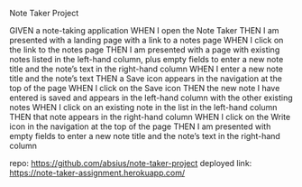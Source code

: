 Note Taker Project

GIVEN a note-taking application
WHEN I open the Note Taker
THEN I am presented with a landing page with a link to a notes page
WHEN I click on the link to the notes page
THEN I am presented with a page with existing notes listed in the left-hand column, plus empty fields to enter a new note title and the note’s text in the right-hand column
WHEN I enter a new note title and the note’s text
THEN a Save icon appears in the navigation at the top of the page
WHEN I click on the Save icon
THEN the new note I have entered is saved and appears in the left-hand column with the other existing notes
WHEN I click on an existing note in the list in the left-hand column
THEN that note appears in the right-hand column
WHEN I click on the Write icon in the navigation at the top of the page
THEN I am presented with empty fields to enter a new note title and the note’s text in the right-hand column

repo: https://github.com/absius/note-taker-project
deployed link: https://note-taker-assignment.herokuapp.com/
